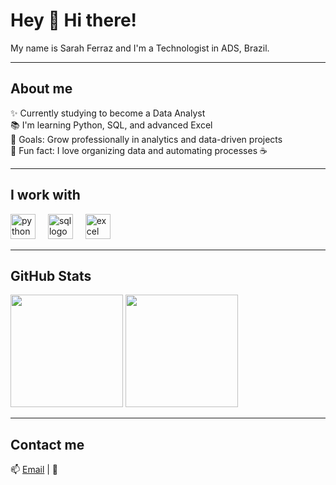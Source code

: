 <h1 align="left">Hey 👋 Hi there!</h1>

<p align="left">My name is Sarah Ferraz and I'm a Technologist in ADS, Brazil.</p>

---

<h2 align="left">About me</h2>

<p align="left">
✨ Currently studying to become a Data Analyst<br>
📚 I'm learning Python, SQL, and advanced Excel<br>
🎯 Goals: Grow professionally in analytics and data-driven projects<br>
🎲 Fun fact: I love organizing data and automating processes ☕
</p>

---

<h2 align="left">I work with</h2>

<div align="left">
  <img src="https://cdn.jsdelivr.net/gh/devicons/devicon/icons/python/python-original.svg" height="40" alt="python logo" />
  <img width="12"/>
  <img src="https://cdn.jsdelivr.net/gh/devicons/devicon/icons/sqlite/sqlite-original.svg" height="40" alt="sql logo" />
  <img width="12"/>
  <img src="https://cdn.jsdelivr.net/gh/devicons/devicon/icons/excel/excel-original.svg" height="40" alt="excel logo" />
</div>

---

<h2 align="left">GitHub Stats</h2>

<p align="left">
  <img height="180em" src="https://github-readme-stats.vercel.app/api?username=sarahferraz&show_icons=true&theme=radical&hide_border=true&count_private=true"/>
  <img height="180em" src="https://github-readme-stats.vercel.app/api/top-langs/?username=sarahferraz&layout=compact&langs_count=5&theme=radical&hide_border=true"/>
</p>

---

<h2 align="left">Contact me</h2>

<p align="left">
📫 <a href="mailto:seuemail@example.com">Email</a> | 
💼 <a href="https://www
